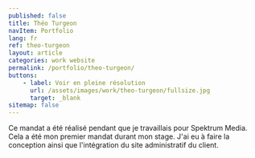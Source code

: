 ```yaml
---
published: false
title: Théo Turgeon
navItem: Portfolio
lang: fr
ref: theo-turgeon
layout: article
categories: work website
permalink: /portfolio/theo-turgeon/
buttons:
    - label: Voir en pleine résolution
      url: /assets/images/work/theo-turgeon/fullsize.jpg
      target: _blank
sitemap: false
---
```


Ce mandat a été réalisé pendant que je travaillais pour Spektrum Media. Cela a été mon premier mandat durant mon stage. J'ai eu à faire la conception ainsi que l'intégration du site administratif du client.
